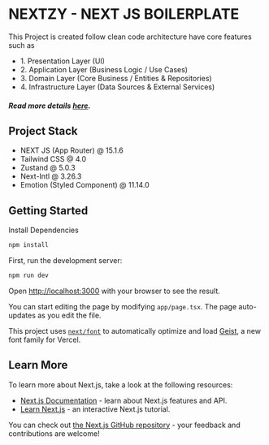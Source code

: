 # NEXTZY - NEXT JS BOILERPLATE

<p>
This Project is created follow clean code architecture have core features such as
</p>
<ul>
    <li>1. Presentation Layer (UI)</li>
    <li>
        2. Application Layer (Business Logic / Use Cases)
    </li>
    <li> 
        3. Domain Layer (Core Business / Entities & Repositories)
    </li>
    <li>
        4. Infrastructure Layer (Data Sources & External Services)
    </li>
</ul>

##### Read more details [here](nextjs-clean-architecture.md).

## Project Stack

- NEXT JS (App Router) @ 15.1.6
- Tailwind CSS @ 4.0
- Zustand @ 5.0.3
- Next-Intl @ 3.26.3
- Emotion (Styled Component) @ 11.14.0

## Getting Started

Install Dependencies

```bash
npm install
```

First, run the development server:

```bash
npm run dev
```

Open [http://localhost:3000](http://localhost:3000) with your browser to see the result.

You can start editing the page by modifying `app/page.tsx`. The page auto-updates as you edit the file.

This project uses [`next/font`](https://nextjs.org/docs/app/building-your-application/optimizing/fonts) to automatically optimize and load [Geist](https://vercel.com/font), a new font family for Vercel.

## Learn More

To learn more about Next.js, take a look at the following resources:

- [Next.js Documentation](https://nextjs.org/docs) - learn about Next.js features and API.
- [Learn Next.js](https://nextjs.org/learn) - an interactive Next.js tutorial.

You can check out [the Next.js GitHub repository](https://github.com/vercel/next.js) - your feedback and contributions are welcome!
